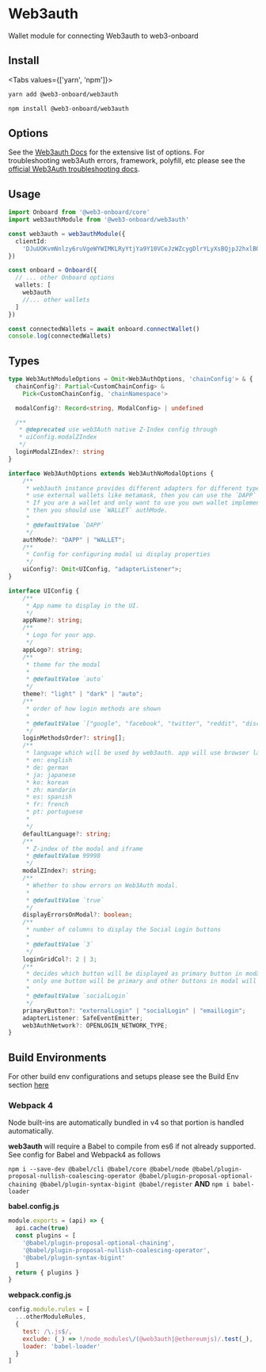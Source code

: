 # Web3auth

Wallet module for connecting Web3auth to web3-onboard

## Install

<Tabs values={['yarn', 'npm']}>
<TabPanel value="yarn">

```sh copy
yarn add @web3-onboard/web3auth
```

  </TabPanel>
  <TabPanel value="npm">

```sh copy
npm install @web3-onboard/web3auth
```

  </TabPanel>
</Tabs>

## Options
See the [Web3auth Docs](https://docs.web3auth.io/api-reference/web/plugnplay) for the extensive list of options.
For troubleshooting web3Auth errors, framework, polyfill, etc please see the [official Web3Auth troubleshooting docs](https://web3auth.io/docs/troubleshooting/webpack-issues).

## Usage

```typescript
import Onboard from '@web3-onboard/core'
import web3authModule from '@web3-onboard/web3auth'

const web3auth = web3authModule({
  clientId:
    'DJuUOKvmNnlzy6ruVgeWYWIMKLRyYtjYa9Y10VCeJzWZcygDlrYLyXsBQjpJ2hxlBO9dnl8t9GmAC2qOP5vnIGo'
})

const onboard = Onboard({
  // ... other Onboard options
  wallets: [
    web3auth
    //... other wallets
  ]
})

const connectedWallets = await onboard.connectWallet()
console.log(connectedWallets)
```

## Types

```typescript
type Web3AuthModuleOptions = Omit<Web3AuthOptions, 'chainConfig'> & {
  chainConfig?: Partial<CustomChainConfig> &
    Pick<CustomChainConfig, 'chainNamespace'>

  modalConfig?: Record<string, ModalConfig> | undefined

  /**
   * @deprecated use web3Auth native Z-Index config through
   * uiConfig.modalZIndex
   */
  loginModalZIndex?: string
}

interface Web3AuthOptions extends Web3AuthNoModalOptions {
    /**
     * web3auth instance provides different adapters for different type of usages. If you are dapp and want to
     * use external wallets like metamask, then you can use the `DAPP` authMode.
     * If you are a wallet and only want to use you own wallet implementations along with openlogin,
     * then you should use `WALLET` authMode.
     *
     * @defaultValue `DAPP`
     */
    authMode?: "DAPP" | "WALLET";
    /**
     * Config for configuring modal ui display properties
     */
    uiConfig?: Omit<UIConfig, "adapterListener">;
}

interface UIConfig {
    /**
     * App name to display in the UI.
     */
    appName?: string;
    /**
     * Logo for your app.
     */
    appLogo?: string;
    /**
     * theme for the modal
     *
     * @defaultValue `auto`
     */
    theme?: "light" | "dark" | "auto";
    /**
     * order of how login methods are shown
     *
     * @defaultValue `["google", "facebook", "twitter", "reddit", "discord", "twitch", "apple", "line", "github", "kakao", "linkedin", "weibo", "wechat", "email_passwordless"]`
     */
    loginMethodsOrder?: string[];
    /**
     * language which will be used by web3auth. app will use browser language if not specified. if language is not supported it will use "en"
     * en: english
     * de: german
     * ja: japanese
     * ko: korean
     * zh: mandarin
     * es: spanish
     * fr: french
     * pt: portuguese
     *
     */
    defaultLanguage?: string;
    /**
     * Z-index of the modal and iframe
     * @defaultValue 99998
     */
    modalZIndex?: string;
    /**
     * Whether to show errors on Web3Auth modal.
     *
     * @defaultValue `true`
     */
    displayErrorsOnModal?: boolean;
    /**
     * number of columns to display the Social Login buttons
     *
     * @defaultValue `3`
     */
    loginGridCol?: 2 | 3;
    /**
     * decides which button will be displayed as primary button in modal
     * only one button will be primary and other buttons in modal will be secondary
     *
     * @defaultValue `socialLogin`
     */
    primaryButton?: "externalLogin" | "socialLogin" | "emailLogin";
    adapterListener: SafeEventEmitter;
    web3AuthNetwork?: OPENLOGIN_NETWORK_TYPE;
}
```

## Build Environments
For other build env configurations and setups please see the Build Env section [here](/docs/modules/core#build-environments)
### Webpack 4

Node built-ins are automatically bundled in v4 so that portion is handled automatically.

**web3auth** will require a Babel to compile from es6 if not already supported. See config for Babel and Webpack4 as follows

`npm i --save-dev @babel/cli @babel/core @babel/node @babel/plugin-proposal-nullish-coalescing-operator @babel/plugin-proposal-optional-chaining @babel/plugin-syntax-bigint @babel/register`
**AND**
`npm i babel-loader`

**babel.config.js**

```javascript
module.exports = (api) => {
  api.cache(true)
  const plugins = [
    '@babel/plugin-proposal-optional-chaining',
    '@babel/plugin-proposal-nullish-coalescing-operator',
    '@babel/plugin-syntax-bigint'
  ]
  return { plugins }
}
```

**webpack.config.js**

```javascript
config.module.rules = [
  ...otherModuleRules,
  {
    test: /\.js$/,
    exclude: (_) => !/node_modules\/(@web3auth|@ethereumjs)/.test(_),
    loader: 'babel-loader'
  }
]
```
